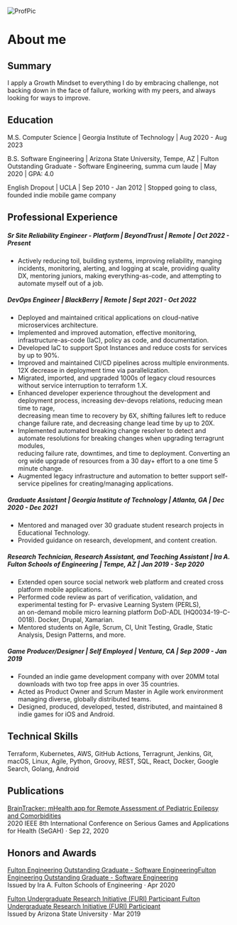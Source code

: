 ![ProfPic](/_media/profpic.png)
# About me

## Summary  

I apply a Growth Mindset to everything I do by embracing challenge, not backing down in the face of failure, working with my peers, and always looking for ways to improve.

## Education  
 M.S. Computer Science | Georgia Institute of Technology  | Aug 2020 - Aug 2023
 
 B.S. Software Engineering | Arizona State University, Tempe, AZ | Fulton Outstanding Graduate - Software Engineering, summa cum laude | May 2020  | GPA: 4.0 

 English Dropout | UCLA | Sep 2010 - Jan 2012 | Stopped going to class, founded indie mobile game company

## Professional Experience

##### *Sr Site Reliability Engineer - Platform* | BeyondTrust | Remote |	Oct 2022 - Present

- Actively reducing toil, building systems, improving reliability, manging incidents, monitoring, alerting, and logging at scale, providing quality DX, mentoring juniors, making everything-as-code, and attempting to automate myself out of a job.

##### *DevOps Engineer* | BlackBerry | Remote |	Sept 2021 - Oct 2022

- Deployed and maintained critical applications on cloud-native microservices architecture.
- Implemented and improved automation, effective monitoring, infrastructure-as-code (IaC), policy as code, and documentation.
- Developed IaC to support Spot Instances and reduce costs for services by up to 90%.
- Improved and maintained CI/CD pipelines across multiple environments. 12X decrease in deployment time via parallelization. 
- Migrated, imported, and upgraded 1000s of legacy cloud resources without service interruption to terraform 1.X.
- Enhanced developer experience throughout the development and deployment process, increasing dev-devops relations, reducing mean time to rage,\
 decreasing mean time to recovery by 6X, shifting failures left to reduce change failure rate, and decreasing change lead time by up to 20X.
- Implemented automated breaking change resolver to detect and automate resolutions for breaking changes when upgrading terragrunt modules,\
reducing failure rate, downtimes, and time to deployment. Converting an org wide upgrade of resources from a 30 day+ effort to a one time 5 minute change.
- Augmented legacy infrastructure and automation to better support self-service pipelines for creating/managing applications.

##### *Graduate Assistant* | Georgia Institute of Technology | Atlanta, GA | Dec 2020 - Dec 2021

- Mentored and managed over 30 graduate student research projects in Educational Technology. 
- Provided guidance on research, development, and content creation. 

##### *Research Technician, Research Assistant, and Teaching Assistant* | Ira A. Fulton Schools of Engineering |  Tempe, AZ	| Jan 2019 - Sep 2020

- Extended open source social network web platform and created cross platform mobile applications.
- Performed code review as part of verification, validation, and experimental testing for P- ervasive Learning System (PERLS),\
 an on-demand mobile micro learning platform DoD-ADL (HQ0034-19-C-0018). Docker, Drupal, Xamarian.
- Mentored students on Agile, Scrum, CI, Unit Testing, Gradle, Static Analysis, Design Patterns, and more.
 

##### *Game Producer/Designer* | Self Employed | Ventura, CA | Sep 2009 - Jan 2019

- Founded an indie game development company with over 20MM total downloads with two top free apps in over 35 countries.
- Acted as Product Owner and Scrum Master in Agile work environment managing diverse, globally distributed teams.
- Designed, produced, developed, tested, distributed, and maintained 8 indie games for iOS and Android.

## Technical Skills  

Terraform, Kubernetes, AWS, GitHub Actions, Terragrunt, Jenkins, Git, macOS, Linux, Agile, Python, Groovy, REST, SQL, React, Docker, Google Search, Golang, Android

## Publications

[BrainTracker: mHealth app for Remote Assessment of Pediatric Epilepsy and Comorbidities](https://ieeexplore.ieee.org/abstract/document/9201850)\
2020 IEEE 8th International Conference on Serious Games and Applications for Health (SeGAH) · Sep 22, 2020

## Honors and Awards

[Fulton Engineering Outstanding Graduate - Software EngineeringFulton Engineering Outstanding Graduate - Software Engineering](https://fullcircle.asu.edu/graduate/mason-cole/)\
Issued by Ira A. Fulton Schools of Engineering · Apr 2020


[Fulton Undergraduate Research Initiative (FURI) Participant Fulton Undergraduate Research Initiative (FURI) Participant](https://furi.engineering.asu.edu/participant/cole-mason/)\
Issued by Arizona State University · Mar 2019

